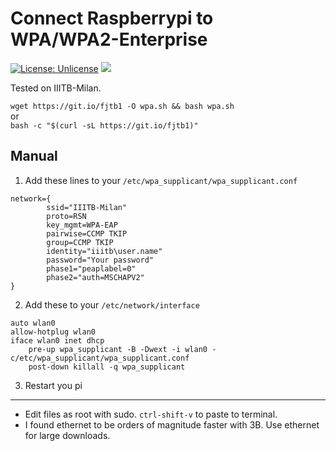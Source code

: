 # Connect Raspberrypi to WPA/WPA2-Enterprise
[![License: Unlicense](https://img.shields.io/badge/license-Unlicense-blue.svg)](http://unlicense.org/)
[![](https://img.shields.io/github/issues/zeroby0/example.raspberrypi-WPA-WPA2-enterprise.svg?color=blue)](https://github.com/zeroby0/example.raspberrypi-WPA-WPA2-enterprise/issues)

Tested on IIITB-Milan.

`wget https://git.io/fjtb1 -O wpa.sh && bash wpa.sh`  
or  
`bash -c "$(curl -sL https://git.io/fjtb1)"`


## Manual
1. Add these lines to your `/etc/wpa_supplicant/wpa_supplicant.conf`
```
network={
        ssid="IIITB-Milan"
        proto=RSN
        key_mgmt=WPA-EAP
        pairwise=CCMP TKIP
        group=CCMP TKIP
        identity="iiitb\user.name"
        password="Your password"
        phase1="peaplabel=0"
        phase2="auth=MSCHAPV2"
}
```

2. Add these to your `/etc/network/interface`
```
auto wlan0
allow-hotplug wlan0
iface wlan0 inet dhcp
    pre-up wpa_supplicant -B -Dwext -i wlan0 -c/etc/wpa_supplicant/wpa_supplicant.conf
    post-down killall -q wpa_supplicant
```
3. Restart you pi

----

- Edit files as root with sudo. `ctrl-shift-v` to paste to terminal.
- I found ethernet to be orders of magnitude faster with 3B. Use ethernet for large downloads.
